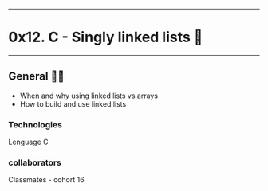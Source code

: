 ***********************************
<h1>0x12. C - Singly linked lists 🔀</h1>

***********************************

<h2>General 👨‍🎓</h2>

<ul>
 
<li type="disc">When and why using linked lists vs arrays</l>
<li type="disc">How to build and use linked lists</l>

</ul>

<h3>Technologies</h3>
<p>Lenguage C</p>


<h3>collaborators</h3>
<p>Classmates - cohort 16</p>
